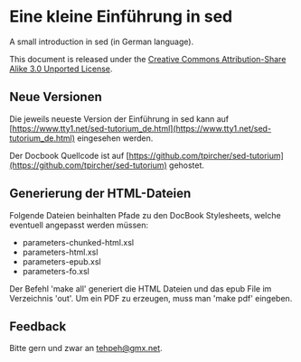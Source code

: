 Eine kleine Einführung in sed
=============================

A small introduction in sed (in German language).

This document is released under the
[Creative Commons Attribution-Share Alike 3.0 Unported License](https://creativecommons.org/licenses/by-sa/3.0/).


Neue Versionen
--------------

Die jeweils neueste Version der Einführung in sed kann auf
[https://www.tty1.net/sed-tutorium_de.html](https://www.tty1.net/sed-tutorium_de.html)
eingesehen werden.

Der Docbook Quellcode ist auf
[https://github.com/tpircher/sed-tutorium](https://github.com/tpircher/sed-tutorium)
gehostet.


Generierung der HTML-Dateien
----------------------------

Folgende Dateien beinhalten Pfade zu den DocBook Stylesheets, welche eventuell angepasst werden müssen:
- parameters-chunked-html.xsl
- parameters-html.xsl
- parameters-epub.xsl
- parameters-fo.xsl

Der Befehl 'make all' generiert die HTML Dateien und das epub File im Verzeichnis 'out'.
Um ein PDF zu erzeugen, muss man 'make pdf' eingeben.


Feedback
--------

Bitte gern und zwar an <tehpeh@gmx.net>.

